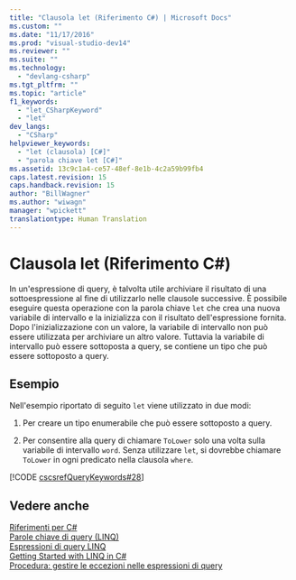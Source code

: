 ```yaml
---
title: "Clausola let (Riferimento C#) | Microsoft Docs"
ms.custom: ""
ms.date: "11/17/2016"
ms.prod: "visual-studio-dev14"
ms.reviewer: ""
ms.suite: ""
ms.technology: 
  - "devlang-csharp"
ms.tgt_pltfrm: ""
ms.topic: "article"
f1_keywords: 
  - "let_CSharpKeyword"
  - "let"
dev_langs: 
  - "CSharp"
helpviewer_keywords: 
  - "let (clausola) [C#]"
  - "parola chiave let [C#]"
ms.assetid: 13c9c1a4-ce57-48ef-8e1b-4c2a59b99fb4
caps.latest.revision: 15
caps.handback.revision: 15
author: "BillWagner"
ms.author: "wiwagn"
manager: "wpickett"
translationtype: Human Translation
---
```

# Clausola let (Riferimento C#)
In un'espressione di query, è talvolta utile archiviare il risultato di una sottoespressione al fine di utilizzarlo nelle clausole successive.  È possibile eseguire questa operazione con la parola chiave `let` che crea una nuova variabile di intervallo e la inizializza con il risultato dell'espressione fornita.  Dopo l'inizializzazione con un valore, la variabile di intervallo non può essere utilizzata per archiviare un altro valore.  Tuttavia la variabile di intervallo può essere sottoposta a query, se contiene un tipo che può essere sottoposto a query.  
  
## Esempio  
 Nell'esempio riportato di seguito `let` viene utilizzato in due modi:  
  
1.  Per creare un tipo enumerabile che può essere sottoposto a query.  
  
2.  Per consentire alla query di chiamare `ToLower` solo una volta sulla variabile di intervallo `word`.  Senza utilizzare `let`, si dovrebbe chiamare `ToLower` in ogni predicato nella clausola `where`.  
  
 [!CODE [cscsrefQueryKeywords#28](../CodeSnippet/VS_Snippets_VBCSharp/CsCsrefQueryKeywords#28)]  
  
## Vedere anche  
 [Riferimenti per C\#](../../../csharp/language-reference/index.md)   
 [Parole chiave di query \(LINQ\)](../../../csharp/language-reference/keywords/query-keywords.md)   
 [Espressioni di query LINQ](../../../csharp/programming-guide/linq-query-expressions/index.md)   
 [Getting Started with LINQ in C\#](../../../csharp/programming-guide/concepts/linq/getting-started-with-linq.md)   
 [Procedura: gestire le eccezioni nelle espressioni di query](../../../csharp/programming-guide/linq-query-expressions/how-to-handle-exceptions-in-query-expressions.md)